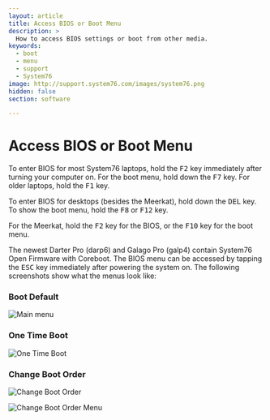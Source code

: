 ```yaml
---
layout: article
title: Access BIOS or Boot Menu
description: >
  How to access BIOS settings or boot from other media.
keywords:
  - boot
  - menu
  - support
  - System76
image: http://support.system76.com/images/system76.png
hidden: false
section: software

---
```


# Access BIOS or Boot Menu

To enter BIOS for most System76 laptops, hold the <kbd>F2</kbd> key immediately after turning your computer on.  For the boot menu, hold down the <kbd>F7</kbd> key.  For older laptops, hold the <kbd>F1</kbd> key.

To enter BIOS for desktops (besides the Meerkat), hold down the <kbd>DEL</kbd> key.  To show the boot menu, hold the <kbd>F8</kbd> or <kbd>F12</kbd> key. 

For the Meerkat, hold the <kbd>F2</kbd> key for the BIOS, or the <kbd>F10</kbd> key for the boot menu.

The newest Darter Pro (darp6) and Galago Pro (galp4) contain System76 Open Firmware with Coreboot. The BIOS menu can be accessed by tapping the <kbd>ESC</kbd> key immediately after powering the system on. The following screenshots show what the menus look like:

### Boot Default

![Main menu](/images/boot-menu/homepage.png)

### One Time Boot

![One Time Boot](/images/boot-menu/one-time-boot.png)

### Change Boot Order

![Change Boot Order](/images/boot-menu/change-boot-order.png)

![Change Boot Order Menu](/images/boot-menu/change-boot-order_changing.png)
